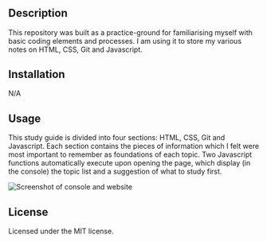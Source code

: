 # <Prework Repository>

## Description

This repository was built as a practice-ground for familiarising myself with basic coding elements and processes. I am using it to store my various notes on HTML, CSS, Git and Javascript. 

## Installation

N/A

## Usage

This study guide is divided into four sections: HTML, CSS, Git and Javascript. Each section contains the pieces of information which I felt were most important to remember as foundations of each topic. Two Javascript functions automatically execute upon opening the page, which display (in the console) the topic list and a suggestion of what to study first.

![Screenshot of console and website](./assets/images/consolescreenshot.png)

## License

Licensed under the MIT license.